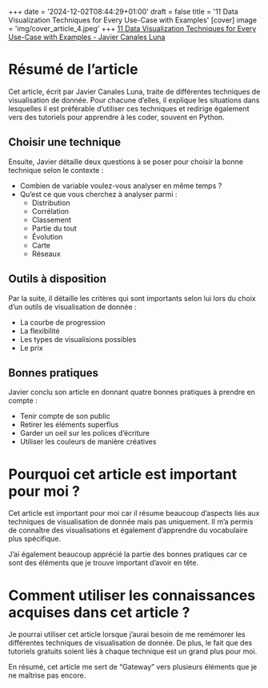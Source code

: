 +++
date = '2024-12-02T08:44:29+01:00'
draft = false
title = '11 Data Visualization Techniques for Every Use-Case with Examples'
[cover]
    image = 'img/cover_article_4.jpeg'
+++
[11 Data Visualization Techniques for Every Use-Case with Examples - Javier Canales Luna](https://www.datacamp.com/blog/data-visualization-techniques?dc_referrer=https%3A%2F%2Fwww.google.com%2F)
# Résumé de l’article

Cet article, écrit par Javier Canales Luna, traite de différentes techniques de visualisation de donnée. Pour chacune d’elles, il explique les situations dans lesquelles il est préférable d’utiliser ces techniques et redirige également vers des tutoriels pour apprendre à les coder, souvent en Python.

## Choisir une technique

Ensuite, Javier détaille deux questions à se poser pour choisir la bonne technique selon le contexte :

- Combien de variable voulez-vous analyser en même temps ?
- Qu’est ce que vous cherchez à analyser parmi :
    - Distribution
    - Corrélation
    - Classement
    - Partie du tout
    - Évolution
    - Carte
    - Réseaux

## Outils à disposition

Par la suite, il détaille les critères qui sont importants selon lui lors du choix d’un outils de visualisation de donnée :

- La courbe de progression
- La flexibilité
- Les types de visualisions possibles
- Le prix

## Bonnes pratiques

Javier conclu son article en donnant quatre bonnes pratiques à prendre en compte :

- Tenir compte de son public
- Retirer les éléments superflus
- Garder un oeil sur les polices d’écriture
- Utiliser les couleurs de manière créatives

# Pourquoi cet article est important pour moi ?

Cet article est important pour moi car il résume beaucoup d’aspects liés aux techniques de visualisation de donnée mais pas uniquement. Il m’a permis de connaître des visualisations et également d’apprendre du vocabulaire plus spécifique.

J’ai également beaucoup apprécié la partie des bonnes pratiques car ce sont des éléments que je trouve important d’avoir en tête.

# **Comment utiliser les connaissances acquises dans cet article ?**

Je pourrai utiliser cet article lorsque j’aurai besoin de me remémorer les différentes techniques de visualisation de donnée. De plus, le fait que des tutoriels gratuits soient liés à chaque technique est un grand plus pour moi.

En résumé, cet article me sert de “Gateway” vers plusieurs éléments que je ne maîtrise pas encore.